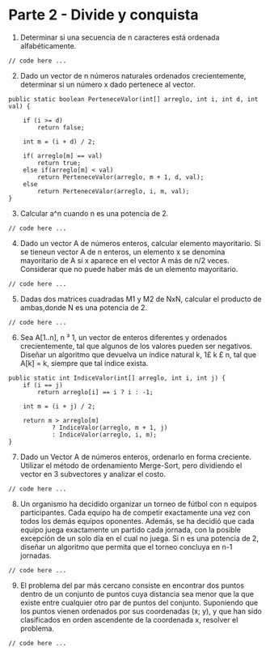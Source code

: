 # Parte 2 - Divide y conquista

1. Determinar si una secuencia de n caracteres está ordenada alfabéticamente.

```
// code here ...
```

2. Dado un vector de n números naturales ordenados crecientemente, determinar si un
número x dado pertenece al vector.

```
public static boolean PerteneceValor(int[] arreglo, int i, int d, int val) {

    if (i >= d)
        return false;

    int m = (i + d) / 2;

    if( arreglo[m] == val)
        return true;
    else if(arreglo[m] < val)
        return PerteneceValor(arreglo, m + 1, d, val);
    else
        return PerteneceValor(arreglo, i, m, val);
}
```

3. Calcular a^n cuando n es una potencia de 2.
```
// code here ...
```
4. Dado un vector A de números enteros, calcular elemento mayoritario. Si se tieneun vector A de n 
enteros, un elemento x se denomina mayoritario de A si x aparece en el vector A más de n/2 veces. 
Considerar que no puede haber más de un elemento mayoritario.
```
// code here ...
```

5. Dadas dos matrices cuadradas M1 y M2 de NxN, calcular el producto de ambas,donde N es una 
potencia de 2.
```
// code here ...
```

6. Sea A[1..n], n ³ 1, un vector de enteros diferentes y ordenados crecientemente, tal que algunos 
de los valores pueden ser negativos. Diseñar un algoritmo que devuelva un índice natural k, 1£ k £ 
n, tal que A[k] = k, siempre que tal índice exista.
```
public static int IndiceValor(int[] arreglo, int i, int j) {
    if (i == j)
        return arreglo[i] == i ? i : -1;

    int m = (i + j) / 2;

    return m > arreglo[m]
            ? IndiceValor(arreglo, m + 1, j)
            : IndiceValor(arreglo, i, m);
}
```

7. Dado un Vector A de números enteros, ordenarlo en forma creciente. Utilizar el método de 
ordenamiento Merge-Sort, pero dividiendo el vector en 3 subvectores y analizar el costo.
```
// code here ...
```

8. Un organismo ha decidido organizar un torneo de fútbol con n equipos participantes. Cada equipo 
ha de competir exactamente una vez con todos los demás equipos oponentes. Además, se ha decidió 
que cada equipo juega exactamente un partido cada jornada, con la posible excepción de un solo día en
el cual no juega. Si n es una potencia de 2, diseñar un algoritmo que permita
que el torneo concluya en n-1 jornadas.
```
// code here ...
```

9. El problema del par más cercano consiste en encontrar dos puntos dentro de un conjunto de puntos 
cuya distancia sea menor que la que existe entre cualquier otro par de puntos del conjunto. 
Suponiendo que los puntos vienen ordenados por sus coordenadas (x; y), y que han sido clasificados 
en orden ascendente de la coordenada x, resolver el problema.
```
// code here ...
```

